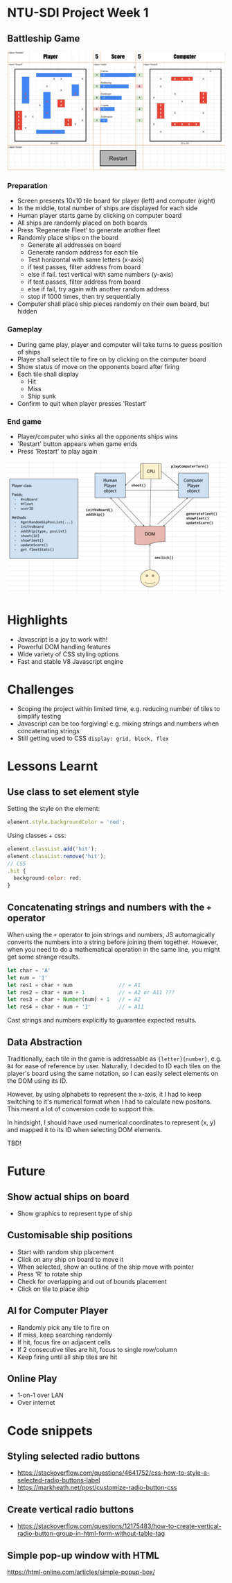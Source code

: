 # NTU-SDI Project Week 1

## Battleship Game

![battleship](battleship.jpg)

### Preparation
- Screen presents 10x10 tile board for player (left) and computer (right)
- In the middle, total number of ships are displayed for each side
- Human player starts game by clicking on computer board
- All ships are randomly placed on both boards
- Press 'Regenerate Fleet' to generate another fleet
- Randomly place ships on the board
  - Generate all addresses on board
  - Generate random address for each tile
  - Test horizontal with same letters (x-axis)
  - if test passes, filter address from board
  - else if fail. test vertical with same numbers (y-axis)
  - if test passes, filter address from board
  - else if fail, try again with another random address
  - stop if 1000 times, then try sequentially
- Computer shall place ship pieces randomly on their own board, but hidden

### Gameplay
- During game play, player and computer will take turns to guess position of ships
- Player shall select tile to fire on by clicking on the computer board
- Show status of move on the opponents board after firing
- Each tile shall display
  - Hit
  - Miss
  - Ship sunk
- Confirm to quit when player presses 'Restart'
 
### End game
- Player/computer who sinks all the opponents ships wins
- 'Restart' button appears when game ends
- Press 'Restart' to play again

![flowchart](flowchart.jpg)

# Highlights
- Javascript is a joy to work with!
- Powerful DOM handling features
- Wide variety of CSS styling options
- Fast and stable V8 Javascript engine

# Challenges
- Scoping the project within limited time, e.g. reducing number of tiles to simplify testing
- Javascript can be too forgiving! e.g. mixing strings and numbers when concatenating strings
- Still getting used to CSS `display: grid, block, flex`

# Lessons Learnt
## Use class to set element style

Setting the style on the element:
```js
element.style.backgroundColor = 'red';
```
Using classes + css:
```js
element.classList.add('hit');
element.classList.remove('hit');
// CSS
.hit {
  background-color: red;
}
```
## Concatenating strings and numbers with the `+` operator
When using the `+` operator to join strings and numbers, JS automagically converts the numbers into a string before joining them together. However, when you need to do a mathematical operation in the same line, you might get some strange results.
```js
let char = 'A'
let num = '1'
let res1 = char + num               // = A1
let res2 = char + num + 1           // = A2 or A11 ???
let res3 = char + Number(num) + 1   // = A2
let res4 = char + num + '1'         // = A11
```
Cast strings and numbers explicitly to guarantee expected results.

## Data Abstraction
Traditionally, each tile in the game is addressable as `{letter}{number}`, e.g. `B4` for ease of reference by user. Naturally, I decided to ID each tiles on the player's board using the same notation, so I can easily select elements on the DOM using its ID. 

However, by using alphabets to represent the x-axis, it I had to keep switching to it's numerical format when I had to calculate new positons. This meant a lot of conversion code to support this.

In hindsight, I should have used numerical coordinates to represent (x, y) and mapped it to its ID when selecting DOM elements.

TBD!

# Future
## Show actual ships on board
- Show graphics to represent type of ship

## Customisable ship positions
- Start with random ship placement
- Click on any ship on board to move it
- When selected, show an outline of the ship move with pointer
- Press 'R' to rotate ship 
- Check for overlapping and out of bounds placement
- Click on tile to place ship

## AI for Computer Player
- Randomly pick any tile to fire on
- If miss, keep searching randomly
- If hit, focus fire on adjacent cells
- If 2 consecutive tiles are hit, focus to single row/column
- Keep firing until all ship tiles are hit

## Online Play
- 1-on-1 over LAN
- Over internet

# Code snippets
## Styling selected radio buttons 
- https://stackoverflow.com/questions/4641752/css-how-to-style-a-selected-radio-buttons-label
- https://markheath.net/post/customize-radio-button-css

## Create vertical radio buttons
- https://stackoverflow.com/questions/12175483/how-to-create-vertical-radio-button-group-in-html-form-without-table-tag

## Simple pop-up window with HTML
https://html-online.com/articles/simple-popup-box/
